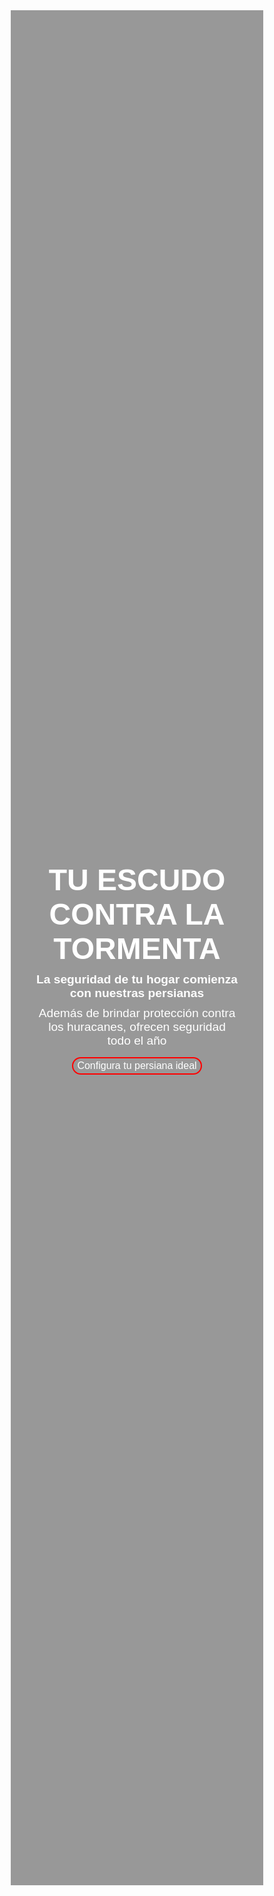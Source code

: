 <!DOCTYPE html>
<html lang="es">
<head>
    <meta charset="UTF-8">
    <meta name="viewport" content="width=device-width, initial-scale=1.0">
    <title>Escudo contra la tormenta</title>
    <style>
        * {
            margin: 0;
            padding: 0;
            box-sizing: border-box;
            overflow-x: hidden; /* Evita el scroll horizontal */
        }
        body {
            font-family: Arial, sans-serif !important;
            background: none !important;
            color: white !important;
            text-align: center;
            overflow-x: hidden; /* Asegura que el body no permita desplazamiento horizontal */
        }
        .slideshow-container {
            position: relative;
            width: 100%;
            height: 75vh; /* Reducir la altura manteniendo el ancho al 100% */
            overflow: hidden;
        }
        .slide {
            position: absolute;
            width: 100%;
            height: 100%;
            background-size: cover; /* Asegurar que la imagen cubra todo sin espacios */
            background-position: center;
            display: flex;
            flex-direction: column;
            justify-content: center;
            align-items: center;
            opacity: 0;
            transition: opacity 1s ease-in-out;
        }
        .active {
            opacity: 1;
        }
        .overlay {
            background: rgba(0, 0, 0, 0.4);
            position: absolute;
            top: 0;
            left: 0;
            width: 100%;
            height: 100%;
        }
        .content {
            position: relative;
            z-index: 2;
            width: 80%;
            display: flex;
            flex-direction: column;
            align-items: center; /* Centrar el contenido horizontalmente */
            justify-content: center; /* Centrar el contenido verticalmente */
            text-align: center; /* Asegurar que el texto esté centrado */
        }
        h1 {
            font-size: clamp(2rem, 5vw, 4rem); /* Tamaño de fuente responsivo */
            font-weight: bold;
            margin-bottom: 2%; /* Margen en porcentaje */
        }
        p {
            font-size: clamp(1rem, 2vw, 1.5rem); /* Tamaño de fuente responsivo */
            margin-top: 1.5%; /* Margen en porcentaje */
            margin-bottom: 1.5%; /* Margen en porcentaje */
        }
        /* Estilos específicos para los botones dentro del slideshow */
        .slideshow-container .cta-button {
            display: inline-block;
            margin-top: 3%; /* Margen en porcentaje */
            padding: 1% 2%; /* Padding en porcentaje */
            font-size: clamp(1rem, 1.5vw, 1.5rem); /* Tamaño de fuente responsivo */
            font-weight: normal;
            background: transparent !important;
            color: white !important;
            border: 2px solid red !important;
            border-radius: 35px;
            cursor: pointer;
            text-decoration: none;
            transition: background 0.3s ease-in-out, border 0.3s ease-in-out;
            width: auto; /* Ancho automático para ajustarse al contenido */
        }
        .slideshow-container .cta-button:hover {
            background: #14427c !important; /* Azul cuando el cursor pasa */
            color: white !important;
            border-color: #14427c !important;
        }
        .dots {
            position: absolute;
            bottom: 5%; /* Posición en porcentaje */
            left: 50%;
            transform: translateX(-50%);
            display: flex;
            gap: 4%; /* Espacio entre puntos en porcentaje */
        }
        .dot {
            width: 1vw; /* Tamaño en porcentaje del ancho de la pantalla */
            height: 1vw; /* Tamaño en porcentaje del ancho de la pantalla */
            background: white;
            border-radius: 50%;
            cursor: pointer;
            opacity: 0.5;
        }
        .dot.active {
            opacity: 1;
            background: #14427c; /* Cambiar el color de los puntos activos a azul */
        }
        @media (max-width: 767px) {
            .slideshow-container {
                height: 60vh; /* Ajustar altura en móvil */
            }
            .dots {
                bottom: 3%; /* Posición en porcentaje en móvil */
            }
            h1 {
                font-size: clamp(1.5rem, 6vw, 2.5rem); /* Tamaño de fuente más pequeño en móvil */
                margin-bottom: 5%; /* Más espacio entre el título y el texto */
            }
            p {
                font-size: clamp(0.9rem, 3vw, 1.2rem); /* Tamaño de fuente más pequeño en móvil */
                margin-top: 3%; /* Más espacio entre párrafos */
                margin-bottom: 3%; /* Más espacio entre párrafos */
            }
            .slideshow-container .cta-button {
                font-size: clamp(0.9rem, 3vw, 1.2rem); /* Tamaño de fuente más pequeño en móvil */
                padding: 2% 4%; /* Padding más pequeño en móvil */
                margin-top: 5%; /* Más espacio entre el texto y el botón */
            }
            .dot {
                width: 3vw; /* Tamaño más grande en móvil */
                height: 3vw; /* Tamaño más grande en móvil */
            }
        }
        .slide:nth-child(1) { background-image: url('https://cdn.shopify.com/s/files/1/0674/6357/7826/files/LANDING_PAGE_TRIASO_SHUTTERS_2.jpg?v=1739329064'); }
        .slide:nth-child(2) { background-image: url('https://cdn.shopify.com/s/files/1/0674/6357/7826/files/LANDING_PAGE_TRIASO_SHUTTERS_1.jpg?v=1739296200'); }
        .slide:nth-child(3) { background-image: url('https://cdn.shopify.com/s/files/1/0674/6357/7826/files/66.jpg?v=1739387381'); }
    </style>
</head>
<body>
    <div class="slideshow-container">
        <div class="slide active">
            <div class="overlay"></div>
            <div class="content">
                <h1>TU ESCUDO CONTRA LA TORMENTA</h1>
                <p><strong>La seguridad de tu hogar comienza con nuestras persianas</strong></p>
                <p>Además de brindar protección contra los huracanes, ofrecen seguridad todo el año</p>
                <a href="#" class="cta-button">Configura tu persiana ideal</a>
            </div>
        </div>
        <div class="slide">
            <div class="overlay"></div>
            <div class="content">
                <h1>Seguridad Primero</h1>
                <p>La intensidad de huracanes ha aumentado un 23% en la última década tanto en el océano Pacífico y Atlántico, sin embargo en México no hay ninguna norma que exija regulaciones en las protecciones anti-ciclónicas. La falta de regulación no limita nuestra calidad: diseñamos persianas que realmente protegen.</p>
                <a href="#" class="cta-button">Conoce más...</a>
            </div>
        </div>
        <div class="slide">
            <div class="overlay"></div>
            <div class="content">
                <h1>Asegura la disponibilidad de tu persiana</h1>
                <p>Asegura tu lugar para adquirir tu persiana y garantiza la protección que necesitas para tu tranquilidad y la de tu familia.</p>
                <a href="#" class="cta-button">Solicita más información</a>
            </div>
        </div>
        <div class="dots"></div>
    </div>
    <script>
        let slides = document.querySelectorAll(".slide");
        let dotsContainer = document.querySelector(".dots");
        let currentSlide = 0;

        slides.forEach((_, index) => {
            let dot = document.createElement("div");
            dot.classList.add("dot");
            if (index === 0) dot.classList.add("active");
            dot.addEventListener("click", () => showSlide(index));
            dotsContainer.appendChild(dot);
        });

        function showSlide(index) {
            slides[currentSlide].classList.remove("active");
            dotsContainer.children[currentSlide].classList.remove("active");
            currentSlide = index;
            slides[currentSlide].classList.add("active");
            dotsContainer.children[currentSlide].classList.add("active");
        }

        setInterval(() => {
            let nextSlide = (currentSlide + 1) % slides.length;
            showSlide(nextSlide);
        }, 7000);
    </script>
</body>
</html>

<section class="info-section">
    <div class="container">
        <div class="info-box">
            <div class="image-container">
                <img src="https://cdn.shopify.com/s/files/1/0674/6357/7826/files/Vision.jpg?v=1739393193" alt="Visión">
            </div>
            <h2 class="title">Visión</h2>
            <p>En Onso, lideramos con innovación y calidad en persianas anti-ciclónicas, ofreciendo tecnología avanzada para la seguridad del hogar. Nos comprometemos con la excelencia en cada detalle, trabajando para convertir nuestra visión en realidad.</p>
            <div class="button-container">
                <a href="#" class="cta-button">Saber más...</a>
            </div>
        </div>
        <div class="info-box middle-box">
            <div class="image-container middle-image">
                <img src="https://cdn.shopify.com/s/files/1/0674/6357/7826/files/onso_logo1.jpg?v=1739393193" alt="Nosotros">
            </div>
            <h2 class="title">Nosotros</h2>
            <p>Con más de 25 años de experiencia, somos líderes en fabricación de trabajos con metal de alta calidad. La cuál nos ha convertido en expertos reconocidos en proyectos de soluciones. Comprometidos con soluciones de vanguardia y calidad superior.</p>
            <div class="button-container">
                <a href="#" class="cta-button">Saber más...</a>
            </div>
        </div>
        <div class="info-box">
            <div class="image-container">
                <img src="https://cdn.shopify.com/s/files/1/0674/6357/7826/files/MOBILE_LANDING_PAGE_TRIASO_SHUTTERS_1.jpg?v=1739393244" alt="Misión">
            </div>
            <h2 class="title">Misión</h2>
            <p>En Onso, nos destacamos por ofrecer soluciones avanzadas en protección residencial con nuestras persianas anti-ciclónicas. Comprometidos con la calidad excepcional, garantizamos seguridad y estilo en cada hogar que protegemos.</p>
            <div class="button-container">
                <a href="#" class="cta-button">Saber más...</a>
            </div>
        </div>
    </div>
</section>

<style>
    @import url('https://fonts.googleapis.com/css2?family=Arial:wght@400;700&display=swap');
    
    .info-section {
        background: #f4f5f6;
        padding: 3% 8%; /* Más padding lateral para separar las secciones */
        text-align: center;
        font-family: 'Arial', sans-serif;
    }
    .container {
        display: flex;
        justify-content: space-between;
        flex-wrap: wrap;
        max-width: 1800px; /* Ancho máximo más grande para desktop */
        margin: auto;
        align-items: stretch;
        gap: 8%; /* Más espacio entre las secciones (en porcentaje) */
    }
    .info-box {
        width: 28%; /* Ancho en porcentaje (reducido para más espacio) */
        text-align: center;
        margin-bottom: 1%; /* Margen en porcentaje */
        display: flex;
        flex-direction: column;
        align-items: center;
        justify-content: space-between;
        padding: 2%; /* Padding interno para separar contenido (en porcentaje) */
    }
    .middle-box {
        display: flex;
        flex-direction: column;
        justify-content: center;
        align-items: center;
    }
    .image-container {
        height: 20vh; /* Altura en porcentaje del viewport */
        display: flex;
        align-items: center;
        justify-content: center;
        margin-bottom: 5%; /* Margen inferior para separar la imagen del título (en porcentaje) */
    }
    .image-container img {
        max-height: 100%;
        width: auto;
        max-width: 100%; /* Evitar que las imágenes se estiren */
        object-fit: cover; /* Mantener la proporción de la imagen */
    }
    .middle-image img {
        width: 30vw !important; /* Aumentar el tamaño de la imagen de "Nosotros" en desktop */
    }
    .info-box:nth-child(3) .image-container img {
        width: 12vw; /* Reducir el tamaño de la imagen de "Misión" en desktop */
    }
    .title {
        font-size: clamp(1.5rem, 2.8vw, 2.8rem); /* Tamaño de fuente responsivo */
        color: #4d4d4d;
        margin-bottom: 5%; /* Margen en porcentaje */
        min-height: 6vh; /* Altura mínima en porcentaje del viewport */
        display: flex;
        align-items: center;
        justify-content: center;
    }
    .info-box p {
        font-size: clamp(0.9rem, 1.4vw, 1.4rem); /* Tamaño de fuente responsivo */
        color: #4d4d4d;
        text-align: justify;
        margin: 10 auto;
        max-width: 100%; /* Ancho máximo del texto para evitar que sea demasiado estrecho */
        flex-grow: 1;
        margin-bottom: 8%; /* Margen inferior para separar el texto del botón (en porcentaje) */
    }
    .button-container {
        margin-top: 5%; /* Margen en porcentaje */
    }
    .cta-button {
        display: inline-block;
        padding: 1.5% 3%; /* Padding en porcentaje */
        font-size: clamp(0.9rem, 1.2vw, 1.2rem); /* Tamaño de fuente responsivo */
        background: transparent;
        color: #4d4d4d;
        border: 2px solid #4d4d4d; /* Restaurar el contorno del botón */
        border-radius: 25px;
        cursor: pointer;
        text-decoration: none;
        white-space: nowrap; /* Evitar que el texto se divida en varias líneas */
        width: auto; /* Ancho automático para ajustarse al contenido */
        min-width: 150px; /* Ancho mínimo para evitar que sean demasiado pequeños */
    }
    .cta-button:hover {
        background: #4d4d4d;
        color: white;
    }
    @media (max-width: 1024px) {
        .info-box p {
            max-width: 100%; /* Ancho máximo del texto al 100% en desktop chico */
        }
    }
    @media (max-width: 768px) {
        .container {
            flex-direction: column;
            align-items: center;
            gap: 5%; /* Espacio entre las cajas en móvil (en porcentaje) */
        }
        .info-box {
            width: 95%; /* Ancho casi completo en móvil */
            text-align: center;
            margin-bottom: 5%; /* Margen en porcentaje */
            padding: 5%; /* Padding interno para móvil (en porcentaje) */
        }
        .image-container {
            height: 20vh; /* Altura automática en móvil */
            margin-bottom: 5%; /* Margen inferior para móvil (en porcentaje) */
        }
        .middle-image img {
            width: 50vw !important; /* Aumentar el tamaño de la imagen de "Nosotros" en móvil */
        }
        .info-box:nth-child(3) .image-container img {
            width: 40vw; /* Aumentar el tamaño de la imagen de "Misión" en móvil */
        }
        .info-box:first-child .image-container img {
            width: 50vw; /* Aumentar el tamaño de la imagen de "Visión" en móvil */
        }
        .image-container img {
            max-width: 100%; /* Asegurar que las imágenes no se salgan del contenedor */
        }
        .title {
            min-height: unset; /* Eliminar altura mínima en móvil */
            margin-bottom: 8%; /* Margen inferior para móvil (en porcentaje) */
        }
        .info-box p {
            margin-bottom: 10%; /* Margen inferior para móvil (en porcentaje) */
        }
        .cta-button {
            font-size: 0.9rem; /* Tamaño de fuente más pequeño en móvil */
            padding: 1.5% 3%; /* Padding en porcentaje para móvil */
            white-space: nowrap; /* Evitar que el texto se divida en varias líneas */
            min-width: 120px; /* Ancho mínimo para móvil */
        }
    }
</style>


<section class="persianas-section">
    <div class="tabs">
        <button class="tab-link active" onclick="changeTab(event, 'acordeon')">Persianas Acordeón</button>
        <button class="tab-link" onclick="changeTab(event, 'enrollables')">Persianas Enrollables</button>
        <button class="tab-link" onclick="changeTab(event, 'lona')">Lonas anti-ciclónicas</button>
    </div>

    <div id="acordeon" class="tab-content active">
        <div class="content-container">
            <img src="https://cdn.shopify.com/s/files/1/0674/6357/7826/files/86.jpg?v=1739404793" alt="Persiana Acordeón">
            <div class="text-content">
                <p style="font-size: clamp(0.9rem, 1.2vw, 1.2rem);"><strong>Protección robusta y compacta que integra seguridad superior, diseño práctico y funcionalidad adaptable, perfecta para cualquier espacio con nuestras persianas de acordeón anti-ciclónica.</strong></p>
                <div class="highlight-box blue">
                    <h3><strong>Protección y Comodidad con Plegado Fácil</strong></h3>
                    <p><strong>Nuestras persianas anti-ciclónicas están diseñadas para ser fáciles de plegar, brindando comodidad y eficiencia sin sacrificar seguridad.</strong></p>
                    <ul>
                        <li><strong>• Diseño compacto y funcional</strong></li>
                        <li><strong>• Fácil de almacenar y manejar</strong></li>
                        <li><strong>• Rápido y sencillo plegado</strong></li>
                    </ul>
                </div>
                <a href="#" class="cta-button">Saber más...</a>
            </div>
        </div>
    </div>

    <div id="enrollables" class="tab-content">
        <div class="section-description">
            <p style="font-size: clamp(0.9rem, 1.2vw, 1.2rem);"><strong>Las persianas más resistentes del mercado, creadas para ofrecer la máxima seguridad y comodidad en cualquier espacio.</strong></p>
        </div>
        <div class="content-container">
            <img src="https://cdn.shopify.com/s/files/1/0674/6357/7826/files/55.jpg?v=1739404879" alt="Persiana Enrollable">
            <div class="text-content">
                <div class="highlight-box red">
                    <h3><strong>Totalmente adaptadas a tu espacio</strong></h3>
                    <p><strong>Nuestras persianas anti-ciclónicas son fabricadas a la medida para ajustarse perfectamente al área donde serán instaladas, garantizando máxima protección para tu hogar.</strong></p>
                    <ul>
                        <li><strong>• Integradas en cancelería existente</strong></li>
                        <li><strong>• Con caja protectora personalizada</strong></li>
                        <li><strong>• Diseñadas para una instalación rápida y estética</strong></li>
                    </ul>
                </div>
                <a href="#" class="cta-button">Saber más...</a>
            </div>
        </div>
    </div>

    <div id="lona" class="tab-content">
        <div class="content-container">
            <img src="https://cdn.shopify.com/s/files/1/0674/6357/7826/files/116.jpg?v=1739404941" alt="Lona anti-ciclónica">
            <div class="text-content">
                <p style="font-size: clamp(0.9rem, 1.2vw, 1.2rem);"><strong>Lonas resistentes a huracanes, diseñadas para brindar una protección sólida y duradera a tu hogar, asegurando su seguridad frente a tormentas y condiciones climáticas extremas, sin comprometer la funcionalidad ni el diseño.</strong></p>
                <div class="highlight-box white">
                    <h3><strong>Resistencia y Protección para tu Hogar</strong></h3>
                    <p><strong>Nuestras persianas anti-ciclónicas ofrecen soluciones innovadoras para mantener tu hogar seguro y cómodo en todo momento.</strong></p>
                    <ul>
                        <li><strong>• Resistencia avanzada contra huracanes y tormentas</strong></li>
                        <li><strong>• Estructura robusta para condiciones extremas</strong></li>
                        <li><strong>• Materiales de alta durabilidad para una protección duradera</strong></li>
                        <li><strong>• Protección efectiva durante todo el año, sin importar el clima</strong></li>
                    </ul>
                </div>
                <a href="#" class="cta-button">Saber más...</a>
            </div>
        </div>
    </div>
</section>

<style>
    .persianas-section {
        background: #f4f5f6;
        padding: 30px 10px; /* Padding fijo */
        text-align: center;
        font-family: Arial, sans-serif;
        overflow-x: hidden;
    }
    .tabs {
        display: flex;
        justify-content: center;
        gap: 20%; /* Espacio fijo entre los títulos */
        margin-bottom: 70px; /* Margen fijo */
        flex-wrap: wrap;
    }
    .tab-link {
        background: none;
        border: none;
        font-size: clamp(1rem, 1.5vw, 1.5rem); /* Fuente responsiva */
        cursor: pointer;
        padding-bottom: 5px;
        transition: none;
        color: #393939;
        font-weight: normal;
        white-space: nowrap;
    }
    .tab-link.active {
        color: #14427c;
        border-bottom: 2px solid #14427c;
        font-weight: normal;
    }
    .tab-content {
        display: none;
        width: 100%;
        margin: auto;
    }
    .tab-content.active {
        display: block;
    }
    .content-container {
        display: flex;
        align-items: center;
        gap: 80px; /* Aumentar el espacio entre imagen y texto en desktop */
        position: relative;
        width: 100%;
        max-width: 1400px; /* Aumentar el ancho máximo del contenedor */
        margin: 0 auto;
    }
    .content-container img {
        width: 50%;
        max-width: 600px; /* Aumentar el tamaño máximo de la imagen */
        border-radius: 10px;
        z-index: 2;
        margin: 0 auto;
    }
    .text-content {
        width: 50%;
        text-align: justify;
        color: #393939;
        z-index: 2;
        padding-left: 20px; /* Aumentar el padding izquierdo */
    }
    .highlight-box {
        padding: 10px; /* Padding fijo */
        border-radius: 10px;
        margin-top: 10px; /* Margen fijo */
        color: #dfdfdf;
        background: #14427c;
        text-align: left;
    }
    .highlight-box.blue {
        background: #14427c;
    }
    .highlight-box.white {
        background: #ffffff;
    }
    .highlight-box.red {
        background: #ca1c1c;
    }
    .highlight-box h3 {
        color: white;
        font-size: clamp(1.2rem, 1.8vw, 1.8rem); /* Fuente responsiva */
        margin-bottom: 8px; /* Margen fijo */
    }
    .highlight-box p {
        font-size: clamp(0.9rem, 1.2vw, 1.2rem); /* Fuente responsiva */
        line-height: 1.2;
    }
    .highlight-box ul {
        list-style-type: disc;
        padding-left: 15px; /* Padding fijo */
        font-size: clamp(0.9rem, 1.2vw, 1.2rem); /* Fuente responsiva */
    }
    .highlight-box ul li {
        margin-bottom: 6px; /* Margen fijo */
    }
    .cta-button {
        display: block;
        margin: 50px auto 0; /* Margen fijo */
        padding: 8px 16px; /* Padding fijo */
        font-size: clamp(0.9rem, 1.2vw, 1.2rem); /* Fuente responsiva */
        border: 2px solid #4d4d4d;
        color: #4d4d4d;
        border-radius: 20px;
        text-decoration: none;
        transition: background 10s;
        background: #fff;
        width: fit-content;
    }
    .cta-button:hover {
        background: #4d4d4d;
        color: white;
    }
    .section-description {
        text-align: justify;
        margin: 10px auto; /* Margen fijo */
        max-width: 800px;
        font-size: clamp(0.9rem, 1.2vw, 1.2rem); /* Fuente responsiva */
        color: #393939;
    }
    @media (max-width: 768px) {
        .persianas-section {
            padding: 20px 20px; /* Padding fijo en móvil */
        }
        .tabs {
            gap: 7%; /* Espacio fijo en móvil */
            flex-wrap: nowrap;
            overflow-x: auto;
            justify-content: center;
            padding: 0 0px; /* Padding fijo en móvil */
        }
        .tab-link {
            font-size: 0.6rem; /* Tamaño fijo en móvil */
            white-space: nowrap;
            padding: 0 1px; /* Padding fijo en móvil */
        }
        .content-container {
            flex-direction: column;
            gap: 20px; /* Espacio fijo en móvil */
        }
        .content-container img {
            width: 100%; /* Ocupa todo el ancho en móvil */
            order: 1;
        }
        .text-content {
            width: 100%;
            padding-left: 0;
            order: 2;
        }
        .highlight-box {
            padding: 15px; /* Padding fijo en móvil */
        }
        .highlight-box h3 {
            font-size: 1rem; /* Tamaño fijo en móvil */
        }
        .highlight-box p {
            font-size: 0.8rem; /* Tamaño fijo en móvil */
        }
        .highlight-box ul {
            font-size: 0.8rem; /* Tamaño fijo en móvil */
        }
        .section-description {
            padding: 0 20px; /* Padding fijo en móvil */
            font-size: 0.8rem; /* Tamaño fijo en móvil */
        }
    }

    /* Estilos específicos para el highlight-box de la sección "Lonas anti-ciclónicas" */
    #lona .highlight-box.white {
        background: #ffffff;
    }
    #lona .highlight-box.white h3 {
        color: #000000;
    }
    #lona .highlight-box.white p,
    #lona .highlight-box.white ul,
    #lona .highlight-box.white ul li {
        color: #393939;
    }
</style>

<script>
    function changeTab(event, tabId) {
        document.querySelectorAll('.tab-content').forEach(tab => {
            tab.classList.remove('active');
        });
        document.querySelectorAll('.tab-link').forEach(tab => {
            tab.classList.remove('active');
        });
        document.getElementById(tabId).classList.add('active');
        event.currentTarget.classList.add('active');
    }
</script>
